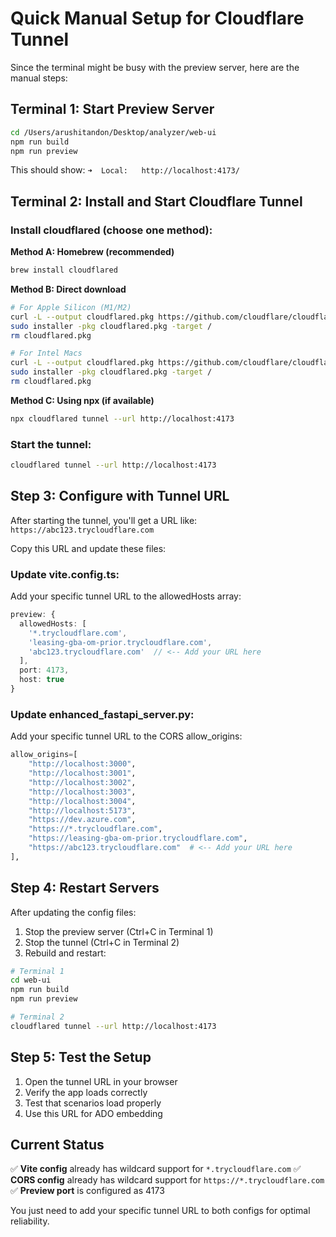 # Quick Manual Setup for Cloudflare Tunnel

Since the terminal might be busy with the preview server, here are the manual steps:

## Terminal 1: Start Preview Server
```bash
cd /Users/arushitandon/Desktop/analyzer/web-ui
npm run build
npm run preview
```
This should show: `➜  Local:   http://localhost:4173/`

## Terminal 2: Install and Start Cloudflare Tunnel

### Install cloudflared (choose one method):

**Method A: Homebrew (recommended)**
```bash
brew install cloudflared
```

**Method B: Direct download**
```bash
# For Apple Silicon (M1/M2)
curl -L --output cloudflared.pkg https://github.com/cloudflare/cloudflared/releases/latest/download/cloudflared-darwin-arm64.pkg
sudo installer -pkg cloudflared.pkg -target /
rm cloudflared.pkg

# For Intel Macs  
curl -L --output cloudflared.pkg https://github.com/cloudflare/cloudflared/releases/latest/download/cloudflared-darwin-amd64.pkg
sudo installer -pkg cloudflared.pkg -target /
rm cloudflared.pkg
```

**Method C: Using npx (if available)**
```bash
npx cloudflared tunnel --url http://localhost:4173
```

### Start the tunnel:
```bash
cloudflared tunnel --url http://localhost:4173
```

## Step 3: Configure with Tunnel URL

After starting the tunnel, you'll get a URL like: `https://abc123.trycloudflare.com`

Copy this URL and update these files:

### Update vite.config.ts:
Add your specific tunnel URL to the allowedHosts array:
```typescript
preview: {
  allowedHosts: [
    '*.trycloudflare.com', 
    'leasing-gba-om-prior.trycloudflare.com',
    'abc123.trycloudflare.com'  // <-- Add your URL here
  ],
  port: 4173,
  host: true
}
```

### Update enhanced_fastapi_server.py:
Add your specific tunnel URL to the CORS allow_origins:
```python
allow_origins=[
    "http://localhost:3000", 
    "http://localhost:3001", 
    "http://localhost:3002", 
    "http://localhost:3003", 
    "http://localhost:3004",
    "http://localhost:5173",
    "https://dev.azure.com",
    "https://*.trycloudflare.com",
    "https://leasing-gba-om-prior.trycloudflare.com",
    "https://abc123.trycloudflare.com"  # <-- Add your URL here
],
```

## Step 4: Restart Servers

After updating the config files:

1. Stop the preview server (Ctrl+C in Terminal 1)
2. Stop the tunnel (Ctrl+C in Terminal 2)
3. Rebuild and restart:

```bash
# Terminal 1
cd web-ui
npm run build
npm run preview

# Terminal 2  
cloudflared tunnel --url http://localhost:4173
```

## Step 5: Test the Setup

1. Open the tunnel URL in your browser
2. Verify the app loads correctly
3. Test that scenarios load properly
4. Use this URL for ADO embedding

## Current Status

✅ **Vite config** already has wildcard support for `*.trycloudflare.com`
✅ **CORS config** already has wildcard support for `https://*.trycloudflare.com`
✅ **Preview port** is configured as 4173

You just need to add your specific tunnel URL to both configs for optimal reliability.
